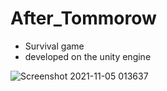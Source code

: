 # After_Tommorow

* Survival game
* developed on the unity engine

![Screenshot 2021-11-05 013637](https://user-images.githubusercontent.com/13468920/140434714-25f0af01-b8a3-4fc2-bf35-b6ec1d58dcfa.jpg)

